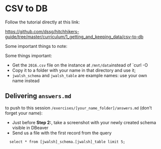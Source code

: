 # CSV to DB

Follow the tutorial directly at this link:

https://github.com/dssg/hitchhikers-guide/tree/master/curriculum/1_getting_and_keeping_data/csv-to-db

Some important things to note:


Some things important:

- Get the `2016.csv` file on the instance at `/mnt/data`instead of `curl -O 
- Copy it to a folder with your name in that directory and use it;
- `jwalsh_schema` and `jwalsh_table` are example names: use your own name instead


## Delivering `answers.md` 

to push to this session `/exercises/[your_name_folder]/answers.md` (don't forget your name):

- Just before **Step 2:**, take a screenshot with your newly created schema visible in DBeaver
- Send us a file with the first record from the query 

```
  select * from [jwalsh]_schema.[jwalsh]_table limit 5;
``` 

